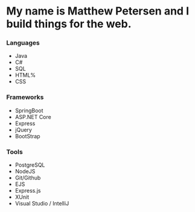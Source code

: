 # My name is **Matthew Petersen** and I build things for the web.

### Languages
- Java
- C#
- SQL
- HTML%
- CSS

### Frameworks
- SpringBoot
- ASP.NET Core
- Express
- jQuery
- BootStrap

### Tools
- PostgreSQL
- NodeJS
- Git/Github
- EJS
- Express.js
- XUnit
- Visual Studio / IntelliJ
